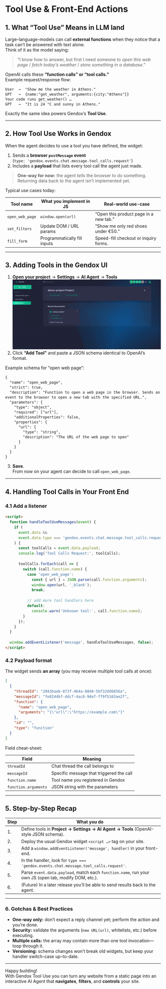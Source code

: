 # Tool Use & Front-End Actions

## 1. What “Tool Use” Means in LLM land

Large-language-models can call **external functions** when they notice that a task can’t be answered with text alone.  
Think of it as the model saying:

> “I know how to answer, but first I need someone to *open this web page* / *fetch today’s weather* / *store something in a database*.”

OpenAI calls these **“function calls” or “tool calls.”**  
Example request/response flow:

```text
User  →  "Show me the weather in Athens."
GPT   →  {name:"get_weather", arguments:{city:"Athens"}}
Your code runs get_weather() …
GPT   →  "It is 24 °C and sunny in Athens."
```

Exactly the same idea powers Gendox’s **Tool Use**.

---

## 2. How Tool Use Works in Gendox

When the agent decides to use a tool you have defined, the widget:

1. Sends a **browser `postMessage` event**  
   (`type: 'gendox.events.chat.message.tool_calls.request'`)
2. Includes a **payload** that lists every tool call the agent just made.

> **One-way for now:** the agent *tells* the browser to do something.  
> Returning data back to the agent isn’t implemented yet.

Typical use cases today:

| Tool name        | What you implement in JS | Real-world use-case                                |
|------------------|--------------------------|----------------------------------------------------|
| `open_web_page`  | `window.open(url)`       | “Open this product page in a new tab.”             |
| `set_filters`    | Update DOM / URL params  | “Show me only red shoes under €50.”                |
| `fill_form`      | Programmatically fill inputs | Speed-fill checkout or inquiry forms.          |

---

## 3. Adding Tools in the Gendox UI

1. **Open your project** → **Settings** → **AI Agent** → **Tools**
![how-to-add-tool.gif](./img/how-to-add-tool.gif)
2. Click **“Add Tool”** and paste a JSON schema identical to OpenAI’s format.

Example schema for “open web page”:

```jsonc
{
  "name": "open_web_page",
  "strict": true,
  "description": "Function to open a web page in the browser. Sends an event to the browser to open a new tab with the specified URL.",
  "parameters": {
    "type": "object",
    "required": ["url"],
    "additionalProperties": false,
    "properties": {
      "url": {
        "type": "string",
        "description": "The URL of the web page to open"
      }
    }
  }
}
```

3. **Save**.  
   From now on your agent can decide to call `open_web_page`.

---

## 4. Handling Tool Calls in Your Front End

### 4.1  Add a listener

```html
<script>
  function handleToolUseMessages(event) {
    if (
      event.data &&
      event.data.type === 'gendox.events.chat.message.tool_calls.request'
    ) {
      const toolCalls = event.data.payload;
      console.log('Tool Calls Request:', toolCalls);

      toolCalls.forEach(call => {
        switch (call.function.name) {
          case 'open_web_page':
            const { url } = JSON.parse(call.function.arguments);
            window.open(url, '_blank');
            break;

          // add more tool handlers here
          default:
            console.warn('Unknown tool:', call.function.name);
        }
      });
    }
  }

  window.addEventListener('message', handleToolUseMessages, false);
</script>
```

### 4.2  Payload format

The widget sends **an array** (you may receive multiple tool calls at once):

```json
[
  {
    "threadId": "2043baeb-873f-464a-8840-5bf32dd6856a",
    "messageId": "fe8244bf-ddc7-4ac8-9def-ff9f5163ae2f",
    "function": {
      "name": "open_web_page",
      "arguments": "{\"url\":\"https://example.com\"}"
    },
    "id": "",
    "type": "function"
  }
]
```

Field cheat-sheet:

| Field            | Meaning                                     |
|------------------|---------------------------------------------|
| `threadId`       | Chat thread the call belongs to             |
| `messageId`      | Specific message that triggered the call    |
| `function.name`  | Tool name you registered in Gendox          |
| `function.arguments` | JSON string with the parameters          |

---

## 5. Step-by-Step Recap

| Step | What you do                                                                                               |
|------|-----------------------------------------------------------------------------------------------------------|
| 1.   | Define tools in **Project → Settings → AI Agent → Tools** (OpenAI-style JSON schema).                     |
| 2.   | Deploy the usual Gendox widget `<script …>` tag on your site.                                             |
| 3.   | Add a `window.addEventListener('message', handler)` in your front-end.                                    |
| 4.   | In the handler, look for `type === 'gendox.events.chat.message.tool_calls.request'`.                      |
| 5.   | Parse `event.data.payload`, match each `function.name`, run your own JS (open tab, modify DOM, etc.).     |
| 6.   | (Future) In a later release you’ll be able to send results back to the agent.                             |

---

### 6. Gotchas & Best Practices

* **One-way only:** don’t expect a reply channel yet; perform the action and you’re done.
* **Security:** validate the arguments (`new URL(url)`, whitelists, etc.) before executing.
* **Multiple calls:** the array may contain more than one tool invocation—loop through it.
* **Versioning:** schema changes won’t break old widgets, but keep your handler switch-case up-to-date.

---

Happy building!  
With Gendox Tool Use you can turn any website from a static page into an interactive AI Agent that **navigates**, **filters**, and **controls** your site.
